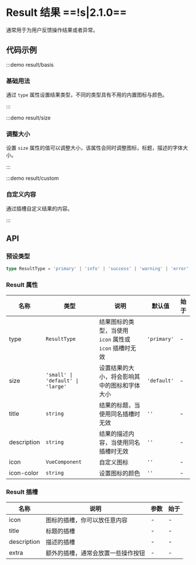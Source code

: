 # Result 结果 ==!s|2.1.0==

通常用于为用户反馈操作结果或者异常。

## 代码示例

:::demo result/basis

### 基础用法

通过 `type` 属性设置结果类型，不同的类型具有不用的内置图标与颜色。

:::

:::demo result/size

### 调整大小

设置 `size` 属性的值可以调整大小，该属性会同时调整图标，标题，描述的字体大小。

:::

:::demo result/custom

### 自定义内容

通过插槽自定义结果的内容。

:::

## API

### 预设类型

```ts
type ResultType = 'primary' | 'info' | 'success' | 'warning' | 'error'
```

### Result 属性

| 名称        | 类型                              | 说明                                                   | 默认值      | 始于 |
| ----------- | --------------------------------- | ------------------------------------------------------ | ----------- | ---- |
| type        | `ResultType`                      | 结果图标的类型，当使用 `icon` 属性或 `icon` 插槽时无效 | `'primary'` | -    |
| size        | `'small' \| 'default' \| 'large'` | 设置结果的大小，将会影响其中的图标和字体大小           | `'default'` | -    |
| title       | `string`                          | 结果的标题，当使用同名插槽时无效                       | `''`        | -    |
| description | `string`                          | 结果的描述内容，当使用同名插槽时无效                   | `''`        | -    |
| icon        | `VueComponent`                    | 自定义图标                                             | `''`        | -    |
| icon-color  | `string`                          | 设置图标的颜色                                         | `''`        | -    |

### Result 插槽

| 名称        | 说明                               | 参数 | 始于 |
| ----------- | ---------------------------------- | ---- | ---- |
| icon        | 图标的插槽，你可以放任意内容       | -    | -    |
| title       | 标题的插槽                         | -    | -    |
| description | 描述的插槽                         | -    | -    |
| extra       | 额外的插槽，通常会放置一些操作按钮 | -    | -    |
